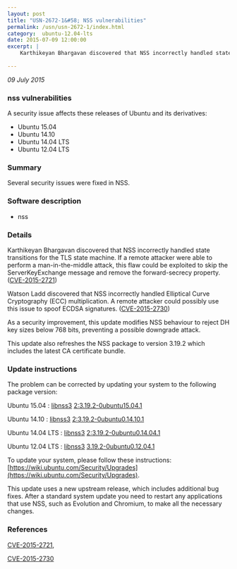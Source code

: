 ```yaml
---
layout: post
title: "USN-2672-1&#58; NSS vulnerabilities"
permalink: /usn/usn-2672-1/index.html
category:  ubuntu-12.04-lts
date: 2015-07-09 12:00:00
excerpt: |
    Karthikeyan Bhargavan discovered that NSS incorrectly handled state transitions for the TLS state machine. If a remote attacker were able to perform a man-in-the-middle attack, this flaw could be exploited to skip the ServerKeyExchange message and remove the forward-secrecy property. ([CVE-2015-2721](http://people.ubuntu.com/~ubuntu-security/cve/CVE-2015-2721))
    
--- 
```

 
 

*09 July 2015*

### nss vulnerabilities

A security issue affects these releases of Ubuntu and its derivatives:

* Ubuntu 15.04
* Ubuntu 14.10
* Ubuntu 14.04 LTS
* Ubuntu 12.04 LTS

### Summary

Several security issues were fixed in NSS. 

### Software description

* nss 

### Details

Karthikeyan Bhargavan discovered that NSS incorrectly handled state transitions for the TLS state machine. If a remote attacker were able to perform a man-in-the-middle attack, this flaw could be exploited to skip the ServerKeyExchange message and remove the forward-secrecy property. ([CVE-2015-2721](http://people.ubuntu.com/~ubuntu-security/cve/CVE-2015-2721))

Watson Ladd discovered that NSS incorrectly handled Elliptical Curve Cryptography (ECC) multiplication. A remote attacker could possibly use this issue to spoof ECDSA signatures. ([CVE-2015-2730](http://people.ubuntu.com/~ubuntu-security/cve/CVE-2015-2730))

As a security improvement, this update modifies NSS behaviour to reject DH key sizes below 768 bits, preventing a possible downgrade attack.

This update also refreshes the NSS package to version 3.19.2 which includes the latest CA certificate bundle. 

### Update instructions

The problem can be corrected by updating your system to the following package version:

Ubuntu 15.04
 : [libnss3](https://launchpad.net/ubuntu/+source/nss) <span> [2:3.19.2-0ubuntu15.04.1](https://launchpad.net/ubuntu/+source/nss/2:3.19.2-0ubuntu15.04.1) </span> 

Ubuntu 14.10
 : [libnss3](https://launchpad.net/ubuntu/+source/nss) <span> [2:3.19.2-0ubuntu0.14.10.1](https://launchpad.net/ubuntu/+source/nss/2:3.19.2-0ubuntu0.14.10.1) </span> 

Ubuntu 14.04 LTS
 : [libnss3](https://launchpad.net/ubuntu/+source/nss) <span> [2:3.19.2-0ubuntu0.14.04.1](https://launchpad.net/ubuntu/+source/nss/2:3.19.2-0ubuntu0.14.04.1) </span> 

Ubuntu 12.04 LTS
 : [libnss3](https://launchpad.net/ubuntu/+source/nss) <span> [3.19.2-0ubuntu0.12.04.1](https://launchpad.net/ubuntu/+source/nss/3.19.2-0ubuntu0.12.04.1) </span> 

To update your system, please follow these instructions: [https://wiki.ubuntu.com/Security/Upgrades](https://wiki.ubuntu.com/Security/Upgrades).

This update uses a new upstream release, which includes additional bug fixes. After a standard system update you need to restart any applications that use NSS, such as Evolution and Chromium, to make all the necessary changes. 

### References

 
 [CVE-2015-2721](http://people.ubuntu.com/~ubuntu-security/cve/CVE-2015-2721), 

 [CVE-2015-2730](http://people.ubuntu.com/~ubuntu-security/cve/CVE-2015-2730)
 

